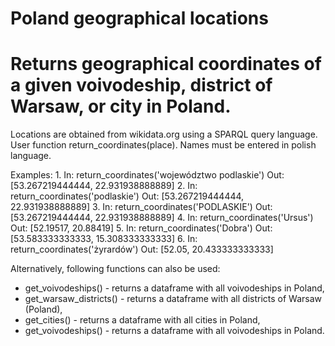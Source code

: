 # Poland geographical locations
Returns geographical coordinates of a given voivodeship, district of Warsaw, or city in Poland.
==============

Locations are obtained from wikidata.org using a SPARQL query language.
User function return_coordinates(place). 
Names must be entered in polish language.

Examples:
1.
    In:  return_coordinates('województwo podlaskie')
    Out: [53.267219444444, 22.931938888889]
2.
    In:  return_coordinates('podlaskie')
    Out: [53.267219444444, 22.931938888889]
3.
    In:  return_coordinates('PODLASKIE')
    Out: [53.267219444444, 22.931938888889]
4.
    In:  return_coordinates('Ursus')
    Out: [52.19517, 20.88419] 
5.
    In:  return_coordinates('Dobra')
    Out: [53.583333333333, 15.308333333333] 
6.
    In:  return_coordinates('żyrardów')
    Out: [52.05, 20.433333333333]       
    
    
Alternatively, following functions can also be used:
* get_voivodeships() - returns a dataframe with all voivodeships in Poland,
* get_warsaw_districts() - returns a dataframe with all districts of Warsaw (Poland),
* get_cities() - returns a dataframe with all cities in Poland,
* get_voivodeships() - returns a dataframe with all voivodeships in Poland.    

